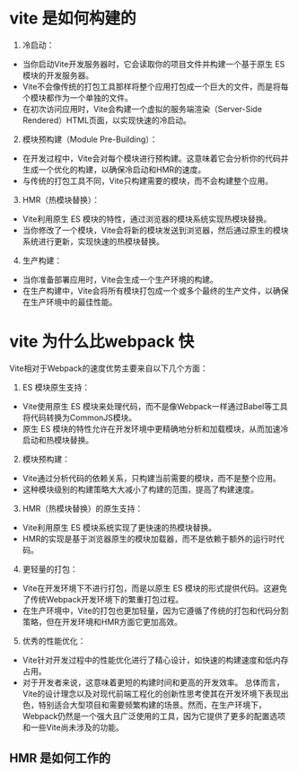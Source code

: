 # vite 是如何构建的
1. 冷启动：

* 当你启动Vite开发服务器时，它会读取你的项目文件并构建一个基于原生 ES 模块的开发服务器。
* Vite不会像传统的打包工具那样将整个应用打包成一个巨大的文件，而是将每个模块都作为一个单独的文件。
* 在初次访问应用时，Vite会构建一个虚拟的服务端渲染（Server-Side Rendered）HTML页面，以实现快速的冷启动。
2. 模块预构建（Module Pre-Building）：

* 在开发过程中，Vite会对每个模块进行预构建。这意味着它会分析你的代码并生成一个优化的构建，以确保冷启动和HMR的速度。
* 与传统的打包工具不同，Vite只构建需要的模块，而不会构建整个应用。
3. HMR（热模块替换）：

* Vite利用原生 ES 模块的特性，通过浏览器的模块系统实现热模块替换。
* 当你修改了一个模块，Vite会将新的模块发送到浏览器，然后通过原生的模块系统进行更新，实现快速的热模块替换。
4. 生产构建：

* 当你准备部署应用时，Vite会生成一个生产环境的构建。
* 在生产构建中，Vite会将所有模块打包成一个或多个最终的生产文件，以确保在生产环境中的最佳性能。


# vite 为什么比webpack 快
Vite相对于Webpack的速度优势主要来自以下几个方面：

1. ES 模块原生支持：

* Vite使用原生 ES 模块来处理代码，而不是像Webpack一样通过Babel等工具将代码转换为CommonJS模块。
* 原生 ES 模块的特性允许在开发环境中更精确地分析和加载模块，从而加速冷启动和热模块替换。
2. 模块预构建：

* Vite通过分析代码的依赖关系，只构建当前需要的模块，而不是整个应用。
* 这种模块级别的构建策略大大减小了构建的范围，提高了构建速度。
3. HMR（热模块替换）的原生支持：

* Vite利用原生 ES 模块系统实现了更快速的热模块替换。
* HMR的实现是基于浏览器原生的模块加载器，而不是依赖于额外的运行时代码。
4. 更轻量的打包：

* Vite在开发环境下不进行打包，而是以原生 ES 模块的形式提供代码。这避免了传统Webpack开发环境下的繁重打包过程。
* 在生产环境中，Vite的打包也更加轻量，因为它遵循了传统的打包和代码分割策略，但在开发环境和HMR方面它更加高效。
5. 优秀的性能优化：

* Vite针对开发过程中的性能优化进行了精心设计，如快速的构建速度和低内存占用。
* 对于开发者来说，这意味着更短的构建时间和更高的开发效率。
总体而言，Vite的设计理念以及对现代前端工程化的创新性思考使其在开发环境下表现出色，特别适合大型项目和需要频繁构建的场景。然而，在生产环境下，Webpack仍然是一个强大且广泛使用的工具，因为它提供了更多的配置选项和一些Vite尚未涉及的功能。

## HMR 是如何工作的